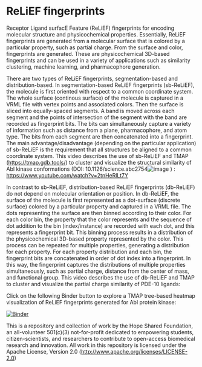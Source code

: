 # ReLiEF fingerprints
Receptor Ligand surfacE Feature (ReLiEF) fingerprints for encoding molecular structure and physicochemical properties.  Essentially, ReLiEF fingerprints are generated from a molecular surface that is colored by a particular property, such as partial charge.  From the surface and color, fingerprints are generated.  These are physicochemical 3D-based fingerprints and can be used in a variety of applications such as similarity clustering, machine learning, and pharmacophore generation.  

There are two types of ReLiEF fingerprints, segmentation-based and distribution-based.  In segmentation-based ReLiEF fingerprints (sb-ReLiEF), the molecule is first oriented with respect to a common coordinate system.  The whole surface (continous surface) of the molecule is captured in a VRML file with vertex points and associated colors.  Then the surface is sliced into equally-spaced segments.  A band is moved across each segment and the points of intersection of the segment with the band are recorded as fingerprint bits.  The bits can simultaneously capture a variety of information such as distance from a plane, pharmacophore, and atom type.  The bits from each segment are then concatenated into a fingerprint.  The main advantage/disadvantage (depending on the particular application) of sb-ReLiEF is the requirement that all structures be aligned to a common coordinate system.  This video describes the use of sb-ReLiEF and TMAP (https://tmap.gdb.tools/) to cluster and visualize the structural similarity of Abl kinase conformations (DOI: 10.1126/science.abc2754![image](https://github.com/TheHopeSharedFoundation/ReLiEF-fingerprints/assets/7951822/971c0303-5a03-49de-add9-af7ee48c4a12)
) : https://www.youtube.com/watch?v=2tnHeRlLt7Y 

In contrast to sb-ReLiEF, distribution-based ReLiEF fingerprints (db-ReLiEF) do not depend on molecular orientation or position.  In db-ReLiEF, the surface of the molecule is first represented as a dot-surface (discrete surface) colored by a particular property and captured in a VRML file.  The dots representing the surface are then binned according to their color.  For each color bin, the property that the color represents and the sequence of dot addition to the bin (index/instance) are recorded with each dot, and this represents a fingerprint bit.  This binning process results in a distribution of the physicochemical 3D-based property represented by the color.  This process can be repeated for multiple properties, generating a distribution for each property.  For each property distribution and each bin, the fingerprint bits are concatenated in order of dot index into a fingerprint.  In this way, the fingerprint captures the distributions of multiple properties simultaneously, such as partial charge, distance from the center of mass, and functional group.  This video describes the use of db-ReLiEF and TMAP to cluster and visualize the partial charge similarity of PDE-10 ligands:        


Click on the following Binder button to explore a TMAP tree-based heatmap visualization of ReLiEF fingerprints generated for Abl protein kinase: 

[![Binder](https://mybinder.org/badge_logo.svg)](https://mybinder.org/v2/gh/TheHopeSharedFoundation/ReLiEF-fingerprints/HEAD)

This is a repository and collection of work by the Hope Shared Foundation, an all-volunteer 501(c)(3) not-for-profit dedicated to empowering students, citizen-scientists, and researchers to contribute to open-access biomedical research and innovation.  All work in this repository is licensed under the Apache License, Version 2.0 (http://www.apache.org/licenses/LICENSE-2.0)
